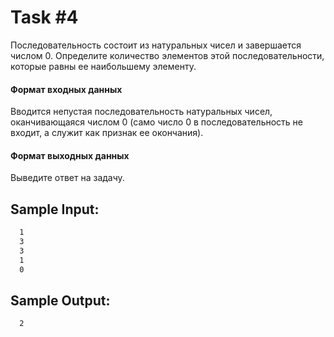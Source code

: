 # Task #4

Последовательность состоит из натуральных чисел и завершается числом 0. Определите количество элементов этой последовательности, которые равны ее наибольшему элементу.

#### Формат входных данных
Вводится непустая последовательность натуральных чисел, оканчивающаяся числом 0 (само число 0 в последовательность не входит, а служит как признак ее окончания).

#### Формат выходных данных
Выведите ответ на задачу.

## Sample Input:
```bash
  1
  3
  3
  1
  0
```

## Sample Output:

```bash
  2
```